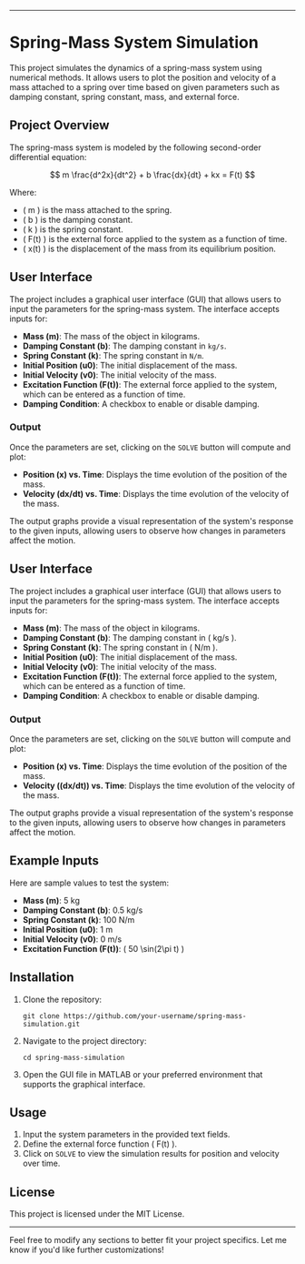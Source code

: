 

---

# Spring-Mass System Simulation

This project simulates the dynamics of a spring-mass system using numerical methods. It allows users to plot the position and velocity of a mass attached to a spring over time based on given parameters such as damping constant, spring constant, mass, and external force.

## Project Overview

The spring-mass system is modeled by the following second-order differential equation:

$$
m \frac{d^2x}{dt^2} + b \frac{dx}{dt} + kx = F(t)
$$




Where:
- \( m \) is the mass attached to the spring.
- \( b \) is the damping constant.
- \( k \) is the spring constant.
- \( F(t) \) is the external force applied to the system as a function of time.
- \( x(t) \) is the displacement of the mass from its equilibrium position.



## User Interface

The project includes a graphical user interface (GUI) that allows users to input the parameters for the spring-mass system. The interface accepts inputs for:

- **Mass (m)**: The mass of the object in kilograms.
- **Damping Constant (b)**: The damping constant in `kg/s`.
- **Spring Constant (k)**: The spring constant in `N/m`.
- **Initial Position (u0)**: The initial displacement of the mass.
- **Initial Velocity (v0)**: The initial velocity of the mass.
- **Excitation Function (F(t))**: The external force applied to the system, which can be entered as a function of time.
- **Damping Condition**: A checkbox to enable or disable damping.

### Output

Once the parameters are set, clicking on the `SOLVE` button will compute and plot:

- **Position (x) vs. Time**: Displays the time evolution of the position of the mass.
- **Velocity (dx/dt) vs. Time**: Displays the time evolution of the velocity of the mass.

The output graphs provide a visual representation of the system's response to the given inputs, allowing users to observe how changes in parameters affect the motion.


## User Interface

The project includes a graphical user interface (GUI) that allows users to input the parameters for the spring-mass system. The interface accepts inputs for:

- **Mass (m)**: The mass of the object in kilograms.
- **Damping Constant (b)**: The damping constant in \( kg/s \).
- **Spring Constant (k)**: The spring constant in \( N/m \).
- **Initial Position (u0)**: The initial displacement of the mass.
- **Initial Velocity (v0)**: The initial velocity of the mass.
- **Excitation Function (F(t))**: The external force applied to the system, which can be entered as a function of time.
- **Damping Condition**: A checkbox to enable or disable damping.

### Output

Once the parameters are set, clicking on the `SOLVE` button will compute and plot:

- **Position (x) vs. Time**: Displays the time evolution of the position of the mass.
- **Velocity ((dx/dt)) vs. Time**: Displays the time evolution of the velocity of the mass.

The output graphs provide a visual representation of the system's response to the given inputs, allowing users to observe how changes in parameters affect the motion.


## Example Inputs

Here are sample values to test the system:

- **Mass (m)**: 5 kg
- **Damping Constant (b)**: 0.5 kg/s
- **Spring Constant (k)**: 100 N/m
- **Initial Position (u0)**: 1 m
- **Initial Velocity (v0)**: 0 m/s
- **Excitation Function (F(t))**: \( 50 \sin(2\pi t) \)

## Installation

1. Clone the repository:
   ```
   git clone https://github.com/your-username/spring-mass-simulation.git
   ```
2. Navigate to the project directory:
   ```
   cd spring-mass-simulation
   ```
3. Open the GUI file in MATLAB or your preferred environment that supports the graphical interface.

## Usage

1. Input the system parameters in the provided text fields.
2. Define the external force function \( F(t) \).
3. Click on `SOLVE` to view the simulation results for position and velocity over time.



## License

This project is licensed under the MIT License.

---

Feel free to modify any sections to better fit your project specifics. Let me know if you'd like further customizations!
